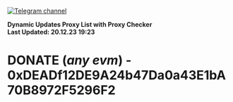 [![Telegram channel](https://img.shields.io/endpoint?url=https://runkit.io/damiankrawczyk/telegram-badge/branches/master?url=https://t.me/n4z4v0d)](https://t.me/n4z4v0d) 

**Dynamic Updates Proxy List with Proxy Checker**  
**Last Updated: 20.12.23 19:23**

# DONATE (_any evm_) - 0xDEADf12DE9A24b47Da0a43E1bA70B8972F5296F2
